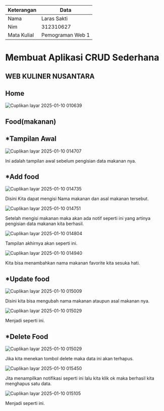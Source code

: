 | Keterangan | Data |
|----|----|
|Nama|Laras Sakti|
|Nim|312310627|
|Mata Kulial|Pemograman Web 1|

# Membuat Aplikasi CRUD Sederhana

## WEB KULINER NUSANTARA

## Home

![Cuplikan layar 2025-01-10 010639](https://github.com/user-attachments/assets/7cca32e7-2df5-46af-8345-b2d6bbc39f80)

## Food(makanan)

## *Tampilan Awal

![Cuplikan layar 2025-01-10 014707](https://github.com/user-attachments/assets/19f6fdca-7a13-43da-ae06-c2a6f7a5d666)

Ini adalah tampilan awal sebelum pengisian data makanan nya.

## *Add food

![Cuplikan layar 2025-01-10 014735](https://github.com/user-attachments/assets/4b716fbe-2980-452e-8c8e-0624c84eb4d6)

Disini Kita dapat mengisi Nama makanan dan asal makanan tersebut.

![Cuplikan layar 2025-01-10 014751](https://github.com/user-attachments/assets/49e6320c-f2ea-4b54-b9f4-8ed1e34906d2)

Setelah mengisi makanan maka akan ada notif seperti ini yang artinya pengisian data makanan kita berhasil.

![Cuplikan layar 2025-01-10 014804](https://github.com/user-attachments/assets/ba1853a5-1712-42e3-ac15-1ed58b6ae9c9)

Tampilan akhirnya akan seperti ini.

![Cuplikan layar 2025-01-10 014940](https://github.com/user-attachments/assets/3fb9822d-3873-4ba8-bba1-06e9704c7e7a)

Kita bisa menambahkan nama makanan favorite kita sesuka hati.

## *Update food

![Cuplikan layar 2025-01-10 015009](https://github.com/user-attachments/assets/01e448f4-f9f1-493a-a483-c98caa00295b)

Disini kita bisa mengubah nama makanan ataupun asal makanan nya.

![Cuplikan layar 2025-01-10 015029](https://github.com/user-attachments/assets/c3759188-73cb-4469-a8e5-e2e19fa8fced)

Menjadi seperti ini.

## *Delete Food

![Cuplikan layar 2025-01-10 015029](https://github.com/user-attachments/assets/754f51ad-96a1-443e-acea-21782ebb0984)

Jika kita menekan tombol delete maka data ini akan terhapus.

![Cuplikan layar 2025-01-10 015450](https://github.com/user-attachments/assets/e4d09bd9-c58d-4f4e-892b-c2920a283c3b)

Jita menampilkan notifikasi seperti ini lalu kita klik ok maka berhasil kita menghapus satu data.

![Cuplikan layar 2025-01-10 015105](https://github.com/user-attachments/assets/a48a4e57-fde4-4ff3-be6f-5dda2b41ed42)

Menjadi seperti ini.













